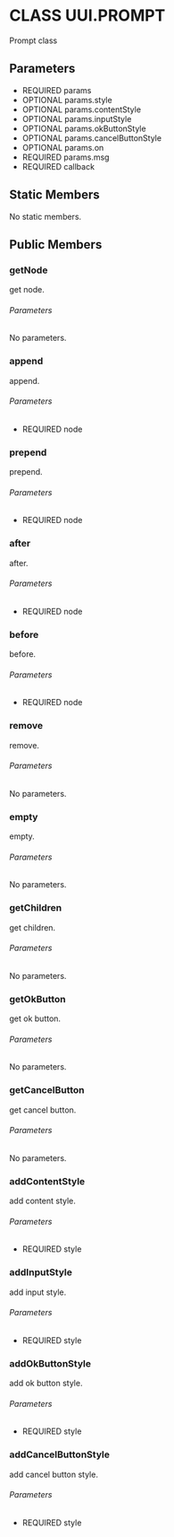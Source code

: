 # CLASS UUI.PROMPT
Prompt class
## Parameters
* REQUIRED params 
* OPTIONAL params.style 
* OPTIONAL params.contentStyle 
* OPTIONAL params.inputStyle 
* OPTIONAL params.okButtonStyle 
* OPTIONAL params.cancelButtonStyle 
* OPTIONAL params.on 
* REQUIRED params.msg 
* REQUIRED callback 

## Static Members
No static members.
## Public Members
### getNode
get node.
###### Parameters
No parameters.
### append
append.
###### Parameters
* REQUIRED node

### prepend
prepend.
###### Parameters
* REQUIRED node

### after
after.
###### Parameters
* REQUIRED node

### before
before.
###### Parameters
* REQUIRED node

### remove
remove.
###### Parameters
No parameters.
### empty
empty.
###### Parameters
No parameters.
### getChildren
get children.
###### Parameters
No parameters.
### getOkButton
get ok button.
###### Parameters
No parameters.
### getCancelButton
get cancel button.
###### Parameters
No parameters.
### addContentStyle
add content style.
###### Parameters
* REQUIRED style

### addInputStyle
add input style.
###### Parameters
* REQUIRED style

### addOkButtonStyle
add ok button style.
###### Parameters
* REQUIRED style

### addCancelButtonStyle
add cancel button style.
###### Parameters
* REQUIRED style

